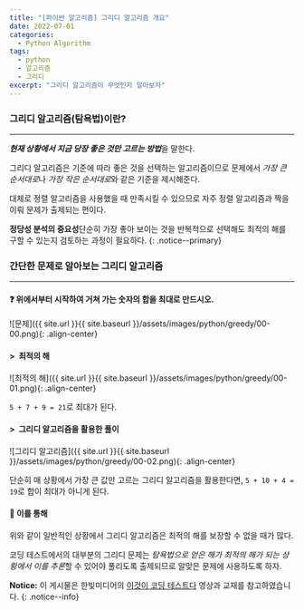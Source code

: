 ```yaml
---
title: "[파이썬 알고리즘] 그리디 알고리즘 개요"
date: 2022-07-01
categories:
  - Python Algorithm
tags:
  - python
  - 알고리즘
  - 그리디
excerpt: "그리디 알고리즘이 무엇인지 알아보자"
---
```


### 그리디 알고리즘(탐욕법)이란?

---

***현재 상황에서 지금 당장 좋은 것만 고르는 방법***을 말한다.

그리디 알고리즘은 기준에 따라 좋은 것을 선택하는 알고리즘이므로 문제에서 *가장 큰 순서대로*나 *가장 작은 순서대로*와 같은 기준을 제시해준다.

대체로 정렬 알고리즘을 사용했을 때 만족시킬 수 있으므로 자주 정렬 알고리즘과 짝을 이뤄 문제가 출제되는 편이다.

**정당성 분석의 중요성**단순히 가장 좋아 보이는 것을 반복적으로 선택해도 최적의 해를 구할 수 있는지 검토하는 과정이 필요하다.
{: .notice--primary}


### 간단한 문제로 알아보는 그리디 알고리즘

---

#### ❓ 위에서부터 시작하여 거쳐 가는 숫자의 합을 최대로 만드시오.

![문제]({{ site.url }}{{ site.baseurl }}/assets/images/python/greedy/00-00.png){: .align-center}


#### > &nbsp;최적의 해

![최적의 해]({{ site.url }}{{ site.baseurl }}/assets/images/python/greedy/00-01.png){: .align-center}

`5 + 7 + 9 = 21`로 최대가 된다.


#### > &nbsp;그리디 알고리즘을 활용한 풀이

![그리디 알고리즘]({{ site.url }}{{ site.baseurl }}/assets/images/python/greedy/00-02.png){: .align-center}

단순히 매 상황에서 가장 큰 값만 고르는 그리디 알고리즘을 활용한다면, `5 + 10 + 4 = 19`로 합이 최대가 아니게 된다.


#### 💬 이를 통해

위와 같이 일반적인 상황에서 그리디 알고리즘은 최적의 해를 보장할 수 없을 때가 많다.

코딩 테스트에서의 대부분의 그리디 문제는 *탐욕법으로 얻은 해가 최적의 해가 되는 상황에서 이를 추론*할 수 있어야 풀리도록 출제되므로 알맞은 문제에 사용하도록 하자.



**Notice:** 이 게시물은 한빛미디어의 [이것이 코딩 테스트다](https://www.youtube.com/watch?v=5OYlS2QQMPA) 영상과 교재를 참고하였습니다.
{: .notice--info}